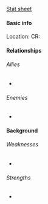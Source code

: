 [Stat sheet]()

#### Basic info 
Location: 
CR: 

#### Relationships
###### Allies
- 
###### Enemies
- 

#### Background 

###### Weaknesses
- 
###### Strengths 
- 